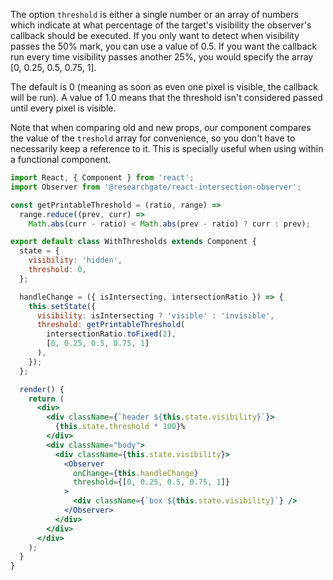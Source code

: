 The option `threshold` is either a single number or an array of numbers which indicate at what percentage of the target's visibility the observer's callback should be executed. If you only want to detect when visibility passes the 50% mark, you can use a value of 0.5. If you want the callback run every time visibility passes another 25%, you would specify the array [0, 0.25, 0.5, 0.75, 1].

The default is 0 (meaning as soon as even one pixel is visible, the callback will be run).
A value of 1.0 means that the threshold isn't considered passed until every pixel is visible.

Note that when comparing old and new props, our component compares the value of the `treshold` array for convenience, so you don't have to necessarily keep a reference to it. This is specially useful when using within a functional component.

```jsx
import React, { Component } from 'react';
import Observer from '@researchgate/react-intersection-observer';

const getPrintableThreshold = (ratio, range) =>
  range.reduce((prev, curr) =>
    Math.abs(curr - ratio) < Math.abs(prev - ratio) ? curr : prev);

export default class WithThresholds extends Component {
  state = {
    visibility: 'hidden',
    threshold: 0,
  };

  handleChange = ({ isIntersecting, intersectionRatio }) => {
    this.setState({
      visibility: isIntersecting ? 'visible' : 'invisible',
      threshold: getPrintableThreshold(
        intersectionRatio.toFixed(2),
        [0, 0.25, 0.5, 0.75, 1]
      ),
    });
  };

  render() {
    return (
      <div>
        <div className={`header ${this.state.visibility}`}>
          {this.state.threshold * 100}%
        </div>
        <div className="body">
          <div className={this.state.visibility}>
            <Observer
              onChange={this.handleChange}
              threshold={[0, 0.25, 0.5, 0.75, 1]}
            >
              <div className={`box ${this.state.visibility}`} />
            </Observer>
          </div>
        </div>
      </div>
    );
  }
}

```